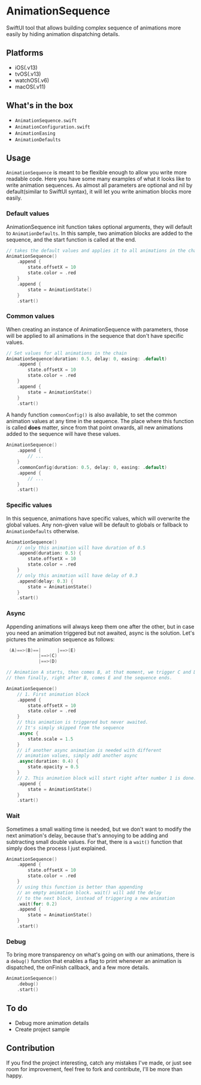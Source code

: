 # AnimationSequence

SwiftUI tool that allows building complex sequence of animations more easily by hiding animation dispatching details.

## Platforms
- iOS(.v13)
- tvOS(.v13)
- watchOS(.v6)
- macOS(.v11)

## What's in the box
- `AnimationSequence.swift`
- `AnimationConfiguration.swift`
- `AnimationEasing`
- `AnimationDefaults`

## Usage

`AnimationSequence` is meant to be flexible enough to allow you write more readable code. Here you have some many examples of what it looks like to write animation sequences. As almost all parameters are optional and nil by default(similar to SwiftUI syntax), it will let you write animation blocks more easily.


### Default values
AnimationSequence init function takes optional arguments, they will default to `AnimationDefaults`.
In this sample, two animation blocks are added to the sequence, and the start function is called at the end.

```swift
// takes the default values and applies it to all animations in the chain
AnimationSequence()
    .append {
        state.offsetX = 10
        state.color = .red
    }
    .append {
        state = AnimationState()
    }
    .start()
```

### Common values
When creating an instance of AnimationSequence with parameters, those will be applied to all animations in the sequence that don't have specific values.

```swift
// Set values for all animations in the chain
AnimationSequence(duration: 0.5, delay: 0, easing: .default)
    .append {
        state.offsetX = 10
        state.color = .red
    }
    .append {
        state = AnimationState()
    }
    .start()
```

A handy function `commonConfig()` is also available, to set the common animation values at any time in the sequence. The place where this function is called **does** matter, since from that point onwards, all new animations added to the sequence will have these values.

```swift
AnimationSequence()
    .append {
        // ...
    }
    .commonConfig(duration: 0.5, delay: 0, easing: .default)
    .append {
        // ...
    }
    .start()
```

### Specific values
In this sequence, animations have specific values, which will overwrite the global values.
Any non-given value will be default to globals or fallback to `AnimationDefaults` otherwise.

```swift
AnimationSequence()
    // only this animation will have duration of 0.5
    .append(duration: 0.5) {
        state.offsetX = 10
        state.color = .red
    }
    // only this animation will have delay of 0.3
    .append(delay: 0.3) {
        state = AnimationState()
    }
    .start()
```

### Async
Appending animations will always keep them one after the other, but in case you need an animation triggered but not awaited, async is the solution. Let's pictures the animation sequence as follows:
```swift
 (A)==>(B)==|      |==>(E)
            |==>(C)
            |==>(D)

// Animation A starts, then comes B, at that moment, we trigger C and D without waiting for them.
// then finally, right after B, comes E and the sequence ends.
```

```swift
AnimationSequence()
    // 1. First animation block
    .append {
        state.offsetX = 10
        state.color = .red
    }
    // this animation is triggered but never awaited.
    // It's simply skipped from the sequence
    .async {
        state.scale = 1.5
    }
    // if another async animation is needed with different
    // animation values, simply add another async
    .async(duration: 0.4) {
        state.opacity = 0.5
    }
    // 2. This animation block will start right after number 1 is done.
    .append {
        state = AnimationState()
    }
    .start()
```

### Wait
Sometimes a small waiting time is needed, but we don't want to modify the next animation's delay, because that's annoying to be adding and subtracting small double values. For that, there is a `wait()` function that simply does the process I just explained.

```swift
AnimationSequence()
    .append {
        state.offsetX = 10
        state.color = .red
    }
    // using this function is better than appending
    // an empty animation block. wait() will add the delay
    // to the next block, instead of triggering a new animation
    .wait(for: 0.2)
    .append {
        state = AnimationState()
    }
    .start()
```

### Debug
To bring more transparency on what's going on with our animations, there is a `debug()` function that enables a flag to print whenever an animation is dispatched, the onFinish callback, and a few more details.

```swift
AnimationSequence()
    .debug()
    .start()
```

## To do
- Debug more animation details
- Create project sample

## Contribution

If you find the project interesting, catch any mistakes I've made, or just see room for improvement, feel free to fork and contribute, I'll be more than happy.
